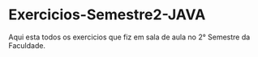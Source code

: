 # Exercicios-Semestre2-JAVA

 Aqui esta todos os exercicios que fiz em sala de aula no 2° Semestre da Faculdade.